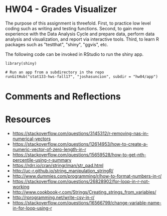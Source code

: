 # HW04 - Grades Visualizer

The purpose of this assignment is threefold. First, to practice low level coding such as writing and testing functions. Second, to gain more experience with the Data Analysis Cycle and prepare data, perform data analysis and visualization, and report via interactive tools. Third, to learn R packages such as "testthat", "shiny", "ggvis", etc.

The following code can be invoked in RStudio to run the shiny app.

```{r}
library(shiny)

# Run an app from a subdirectory in the repo
runGitHub("stat133-hws-fall17", "joshasuncion", subdir = "hw04/app")
```

# Comments and Reflections

# Resources

- https://stackoverflow.com/questions/3145312/r-removing-nas-in-numerical-vectors
- https://stackoverflow.com/questions/12614953/how-to-create-a-numeric-vector-of-zero-length-in-r
- https://stackoverflow.com/questions/15659528/how-to-get-nth-percentile-using-r-summary
- https://rdrr.io/cran/stringr/man/str_pad.html
- http://uc-r.github.io/string_manipulation_stringR/
- http://www.dummies.com/programming/r/how-to-format-numbers-in-r/
- https://stackoverflow.com/questions/26828902/for-loop-in-r-not-working
- http://www.cookbook-r.com/Strings/Creating_strings_from_variables/
- http://rprogramming.net/write-csv-in-r/
- https://stackoverflow.com/questions/16566799/change-variable-name-in-for-loop-using-r